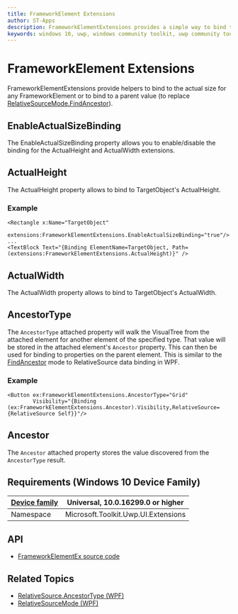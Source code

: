 ```yaml
---
title: FrameworkElement Extensions
author: ST-Apps
description: FrameworkElementExtensions provides a simple way to bind to actual size for any FrameworkElement
keywords: windows 10, uwp, windows community toolkit, uwp community toolkit, uwp toolkit, FrameworkElement, extensions
---
```


# FrameworkElement Extensions

FrameworkElementExtensions provide helpers to bind to the actual size for any FrameworkElement or to bind to a parent value (to replace [RelativeSourceMode.FindAncestor](https://docs.microsoft.com/en-us/dotnet/api/system.windows.data.relativesourcemode)).

## EnableActualSizeBinding

The EnableActualSizeBinding property allows you to enable/disable the binding for the ActualHeight and ActualWidth extensions.

## ActualHeight

The ActualHeight property allows to bind to TargetObject's ActualHeight.

### Example

```xaml
<Rectangle x:Name="TargetObject"
            extensions:FrameworkElementExtensions.EnableActualSizeBinding="true"/>
...
<TextBlock Text="{Binding ElementName=TargetObject, Path=(extensions:FrameworkElementExtensions.ActualHeight)}" />
```

## ActualWidth

The ActualWidth property allows to bind to TargetObject's ActualWidth.

## AncestorType

The `AncestorType` attached property will walk the VisualTree from the attached element for another element of the specified type.  That value will be stored in the attached element's `Ancestor` property.  This can then be used for binding to properties on the parent element.  This is similar to the [FindAncestor](https://docs.microsoft.com/en-us/dotnet/api/system.windows.data.relativesourcemode) mode to RelativeSource data binding in WPF.

### Example

```xaml
<Button ex:FrameworkElementExtensions.AncestorType="Grid"
        Visibility="{Binding (ex:FrameworkElementExtensions.Ancestor).Visibility,RelativeSource={RelativeSource Self}}"/>
```

## Ancestor

The `Ancestor` attached property stores the value discovered from the `AncestorType` result.

## Requirements (Windows 10 Device Family)

| [Device family](http://go.microsoft.com/fwlink/p/?LinkID=526370) | Universal, 10.0.16299.0 or higher |
| --- | --- |
| Namespace | Microsoft.Toolkit.Uwp.UI.Extensions |

## API

- [FrameworkElementEx source code](https://github.com/Microsoft/WindowsCommunityToolkit//blob/master/Microsoft.Toolkit.Uwp.UI/Extensions/FrameworkElement)

## Related Topics

- [RelativeSource.AncestorType (WPF)](https://docs.microsoft.com/en-us/dotnet/api/system.windows.data.relativesource.ancestortype)
- [RelativeSourceMode (WPF)](https://docs.microsoft.com/en-us/dotnet/api/system.windows.data.relativesourcemode)